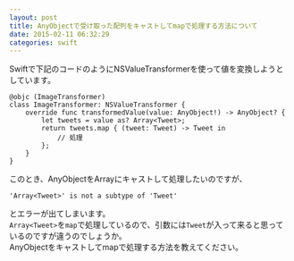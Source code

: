 ```yaml
---
layout: post
title: AnyObjectで受け取った配列をキャストしてmapで処理する方法について
date: 2015-02-11 06:32:29
categories: swift
---
```

<p>Swiftで下記のコードのようにNSValueTransformerを使って値を変換しようとしています。</p>

<pre><code>@objc (ImageTransformer)
class ImageTransformer: NSValueTransformer {
    override func transformedValue(value: AnyObject!) -&gt; AnyObject? {
        let tweets = value as? Array&lt;Tweet&gt;;
        return tweets.map { (tweet: Tweet) -&gt; Tweet in
            // 処理
        };
    }
}
</code></pre>

<p>このとき、AnyObjectをArrayにキャストして処理したいのですが、</p>

<pre><code>'Array&lt;Tweet&gt;' is not a subtype of 'Tweet'
</code></pre>

<p>とエラーが出てしまいます。<br>
<code>Array&lt;Tweet&gt;</code>を<code>map</code>で処理しているので、引数には<code>Tweet</code>が入って来ると思っているのですが違うのでしょうか。<br>
AnyObjectをキャストしてmapで処理する方法を教えてください。</p>
